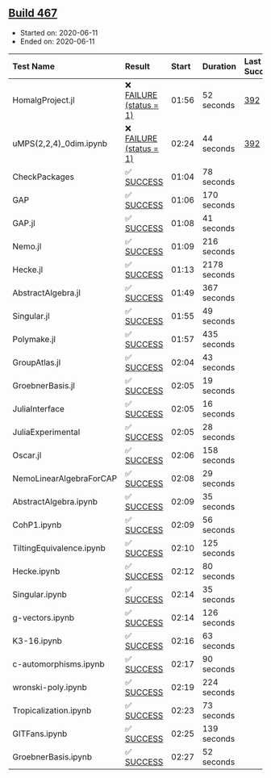 ## [Build 467](https://oscarci.mathematik.uni-kl.de/job/oscar-julia-1.4/467/)

* Started on: 2020-06-11
* Ended on: 2020-06-11

| Test Name    | Result | Start | Duration | Last Success | First Failure |
|:-------------|:-------|:------|:---------|:-------------|:--------------|
| HomalgProject.jl | ❌ [FAILURE (status = 1)](https://oscarci.mathematik.uni-kl.de/job/oscar-julia-1.4/467/artifact/logs/build-467/HomalgProject.jl.log) | 01:56 | 52 seconds | [392](https://oscarci.mathematik.uni-kl.de/job/oscar-julia-1.4/392/) | [393](https://oscarci.mathematik.uni-kl.de/job/oscar-julia-1.4/393/) |
| uMPS(2,2,4)_0dim.ipynb | ❌ [FAILURE (status = 1)](https://oscarci.mathematik.uni-kl.de/job/oscar-julia-1.4/467/artifact/logs/build-467/uMPS-2-2-4-_0dim.ipynb.log) | 02:24 | 44 seconds | [392](https://oscarci.mathematik.uni-kl.de/job/oscar-julia-1.4/392/) | [393](https://oscarci.mathematik.uni-kl.de/job/oscar-julia-1.4/393/) |
| CheckPackages | ✅ [SUCCESS](https://oscarci.mathematik.uni-kl.de/job/oscar-julia-1.4/467/artifact/logs/build-467/CheckPackages.log) | 01:04 | 78 seconds |  |  |
| GAP | ✅ [SUCCESS](https://oscarci.mathematik.uni-kl.de/job/oscar-julia-1.4/467/artifact/logs/build-467/GAP.log) | 01:06 | 170 seconds |  |  |
| GAP.jl | ✅ [SUCCESS](https://oscarci.mathematik.uni-kl.de/job/oscar-julia-1.4/467/artifact/logs/build-467/GAP.jl.log) | 01:08 | 41 seconds |  |  |
| Nemo.jl | ✅ [SUCCESS](https://oscarci.mathematik.uni-kl.de/job/oscar-julia-1.4/467/artifact/logs/build-467/Nemo.jl.log) | 01:09 | 216 seconds |  |  |
| Hecke.jl | ✅ [SUCCESS](https://oscarci.mathematik.uni-kl.de/job/oscar-julia-1.4/467/artifact/logs/build-467/Hecke.jl.log) | 01:13 | 2178 seconds |  |  |
| AbstractAlgebra.jl | ✅ [SUCCESS](https://oscarci.mathematik.uni-kl.de/job/oscar-julia-1.4/467/artifact/logs/build-467/AbstractAlgebra.jl.log) | 01:49 | 367 seconds |  |  |
| Singular.jl | ✅ [SUCCESS](https://oscarci.mathematik.uni-kl.de/job/oscar-julia-1.4/467/artifact/logs/build-467/Singular.jl.log) | 01:55 | 49 seconds |  |  |
| Polymake.jl | ✅ [SUCCESS](https://oscarci.mathematik.uni-kl.de/job/oscar-julia-1.4/467/artifact/logs/build-467/Polymake.jl.log) | 01:57 | 435 seconds |  |  |
| GroupAtlas.jl | ✅ [SUCCESS](https://oscarci.mathematik.uni-kl.de/job/oscar-julia-1.4/467/artifact/logs/build-467/GroupAtlas.jl.log) | 02:04 | 43 seconds |  |  |
| GroebnerBasis.jl | ✅ [SUCCESS](https://oscarci.mathematik.uni-kl.de/job/oscar-julia-1.4/467/artifact/logs/build-467/GroebnerBasis.jl.log) | 02:05 | 19 seconds |  |  |
| JuliaInterface | ✅ [SUCCESS](https://oscarci.mathematik.uni-kl.de/job/oscar-julia-1.4/467/artifact/logs/build-467/JuliaInterface.log) | 02:05 | 16 seconds |  |  |
| JuliaExperimental | ✅ [SUCCESS](https://oscarci.mathematik.uni-kl.de/job/oscar-julia-1.4/467/artifact/logs/build-467/JuliaExperimental.log) | 02:05 | 28 seconds |  |  |
| Oscar.jl | ✅ [SUCCESS](https://oscarci.mathematik.uni-kl.de/job/oscar-julia-1.4/467/artifact/logs/build-467/Oscar.jl.log) | 02:06 | 158 seconds |  |  |
| NemoLinearAlgebraForCAP | ✅ [SUCCESS](https://oscarci.mathematik.uni-kl.de/job/oscar-julia-1.4/467/artifact/logs/build-467/NemoLinearAlgebraForCAP.log) | 02:08 | 29 seconds |  |  |
| AbstractAlgebra.ipynb | ✅ [SUCCESS](https://oscarci.mathematik.uni-kl.de/job/oscar-julia-1.4/467/artifact/logs/build-467/AbstractAlgebra.ipynb.log) | 02:09 | 35 seconds |  |  |
| CohP1.ipynb | ✅ [SUCCESS](https://oscarci.mathematik.uni-kl.de/job/oscar-julia-1.4/467/artifact/logs/build-467/CohP1.ipynb.log) | 02:09 | 56 seconds |  |  |
| TiltingEquivalence.ipynb | ✅ [SUCCESS](https://oscarci.mathematik.uni-kl.de/job/oscar-julia-1.4/467/artifact/logs/build-467/TiltingEquivalence.ipynb.log) | 02:10 | 125 seconds |  |  |
| Hecke.ipynb | ✅ [SUCCESS](https://oscarci.mathematik.uni-kl.de/job/oscar-julia-1.4/467/artifact/logs/build-467/Hecke.ipynb.log) | 02:12 | 80 seconds |  |  |
| Singular.ipynb | ✅ [SUCCESS](https://oscarci.mathematik.uni-kl.de/job/oscar-julia-1.4/467/artifact/logs/build-467/Singular.ipynb.log) | 02:14 | 35 seconds |  |  |
| g-vectors.ipynb | ✅ [SUCCESS](https://oscarci.mathematik.uni-kl.de/job/oscar-julia-1.4/467/artifact/logs/build-467/g-vectors.ipynb.log) | 02:14 | 126 seconds |  |  |
| K3-16.ipynb | ✅ [SUCCESS](https://oscarci.mathematik.uni-kl.de/job/oscar-julia-1.4/467/artifact/logs/build-467/K3-16.ipynb.log) | 02:16 | 63 seconds |  |  |
| c-automorphisms.ipynb | ✅ [SUCCESS](https://oscarci.mathematik.uni-kl.de/job/oscar-julia-1.4/467/artifact/logs/build-467/c-automorphisms.ipynb.log) | 02:17 | 90 seconds |  |  |
| wronski-poly.ipynb | ✅ [SUCCESS](https://oscarci.mathematik.uni-kl.de/job/oscar-julia-1.4/467/artifact/logs/build-467/wronski-poly.ipynb.log) | 02:19 | 224 seconds |  |  |
| Tropicalization.ipynb | ✅ [SUCCESS](https://oscarci.mathematik.uni-kl.de/job/oscar-julia-1.4/467/artifact/logs/build-467/Tropicalization.ipynb.log) | 02:23 | 73 seconds |  |  |
| GITFans.ipynb | ✅ [SUCCESS](https://oscarci.mathematik.uni-kl.de/job/oscar-julia-1.4/467/artifact/logs/build-467/GITFans.ipynb.log) | 02:25 | 139 seconds |  |  |
| GroebnerBasis.ipynb | ✅ [SUCCESS](https://oscarci.mathematik.uni-kl.de/job/oscar-julia-1.4/467/artifact/logs/build-467/GroebnerBasis.ipynb.log) | 02:27 | 52 seconds |  |  |
